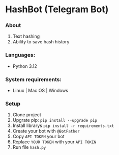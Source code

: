 # HashBot (Telegram Bot)

### About
1. Text hashing
2. Ability to save hash history

### Languages:
- Python 3.12
### System requirements:
- Linux | Mac OS | Windows

  
### Setup
1. Clone project
2. Upgrate pip:
`pip install --upgrade pip`
3. Install librarys
`pip install -r requirements.txt`
4. Create your bot with `@BotFather`
5. Copy `API TOKEN` your bot
6. Replace `YOUR TOKEN` with your `API TOKEN`
7. Run file `hash.py`

